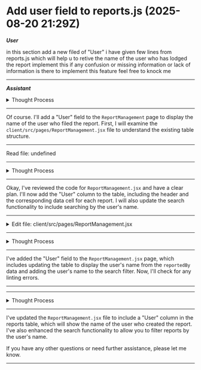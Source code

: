 <!-- Generated by SpecStory -->

# Add user field to reports.js (2025-08-20 21:29Z)

_**User**_

in this section add a new filed of "User"
i have given few lines from reports.js which will help u to retive the name of the user who has lodged the report 
implement this 
if any confusion or missing information or lack of information is there to implement this feature feel free to knock me 

---

_**Assistant**_

<think><details><summary>Thought Process</summary>**Examining Report Fields**

I'm currently investigating the `reportedBy` and `reportedByUID` fields within the `reports.js` model. It seems like these might hold the key to linking reports to the specific users who lodged them. I'm trying to figure out how to extract the user's name from this information to populate the desired "User" field in the `ReportManagement.jsx` table.


**Assessing File Structure**

I've started by reading `ReportManagement.jsx` to understand the current table structure. Now I'm reviewing the existing table headers and the data rendering logic within the table body. The plan is to add a "User" header and then implement the rendering of the `reportedBy` field within each table row. This seems straightforward, so I can focus on precisely locating the table's components.


</details></think>

---

Of course. I'll add a "User" field to the `ReportManagement` page to display the name of the user who filed the report. First, I will examine the `client/src/pages/ReportManagement.jsx` file to understand the existing table structure.

---

Read file: undefined

---

<think><details><summary>Thought Process</summary>**Analyzing the Code**

I'm starting to examine the `Report Management.jsx` file. I need to understand the structure before I start adding anything. My first step is to add a table header for the User. It should be a basic table header.


**Implementing the Header**

I've successfully added the "User" header to the table. Now, it's time to move on to adding the corresponding data cell within the `<tbody>` section, ensuring the user's name is displayed for each report. After that, I'll address the search filter to include `reportedBy`. I'm using the `edit_file` tool now to make the updates.


</details></think>

---

Okay, I've reviewed the code for `ReportManagement.jsx` and have a clear plan. I'll now add the "User" column to the table, including the header and the corresponding data cell for each report. I will also update the search functionality to include searching by the user's name.

---

<details><summary>Edit file: client/src/pages/ReportManagement.jsx</summary>

undefined

**Chunk 1**
Lines added: 2, lines removed: 1

```diff
@@ -73,5 +73,6 @@
    const filteredReports = reports.filter(report =>
      (report.type || '').toLowerCase().includes(searchTerm.toLowerCase()) ||
-     (report.description || '').toLowerCase().includes(searchTerm.toLowerCase())
+     (report.description || '').toLowerCase().includes(searchTerm.toLowerCase()) ||
+     (report.reportedBy || '').toLowerCase().includes(searchTerm.toLowerCase())
    );
    
```

**Chunk 2**
Lines added: 1, lines removed: undefined

```diff
@@ -127,4 +128,5 @@
                      <th className="px-6 py-3 text-left text-xs font-medium text-gray-500 uppercase tracking-wider">Severity</th>
                      <th className="px-6 py-3 text-left text-xs font-medium text-gray-500 uppercase tracking-wider">Description</th>
+                     <th className="px-6 py-3 text-left text-xs font-medium text-gray-500 uppercase tracking-wider">User</th>
                      <th className="px-6 py-3 text-left text-xs font-medium text-gray-500 uppercase tracking-wider">Reported At</th>
                      <th className="px-6 py-3 text-left text-xs font-medium text-gray-500 uppercase tracking-wider">Actions</th>
```

**Chunk 3**
Lines added: 1, lines removed: undefined

```diff
@@ -141,4 +143,5 @@
                        </td>
                        <td className="px-6 py-4 max-w-sm"><p className="text-sm text-gray-900 truncate">{report.description}</p></td>
+                       <td className="px-6 py-4 whitespace-nowrap text-sm text-gray-900">{report.reportedBy}</td>
                        <td className="px-6 py-4 whitespace-nowrap text-sm text-gray-500">{formatDate(report.createdAt)}</td>
                        <td className="px-6 py-4 whitespace-nowrap text-sm space-x-2">
```

</details>

---

<think><details><summary>Thought Process</summary>**Incorporating User Data**

I've successfully implemented the "User" field within the `ReportManagement.jsx` component. This involves displaying the `reportedBy` data in a new table column and integrating user-based search filtering. The integration seems to be working as expected.


**Assessing Code Quality**

I'm now running the linter. I'm double-checking all my recent edits to the `ReportManagement.jsx` component, focusing on the new user-related integrations. The main aim is to identify and resolve any potential code quality issues before proceeding.


</details></think>

---

I've added the "User" field to the `ReportManagement.jsx` page, which includes updating the table to display the user's name from the `reportedBy` data and adding the user's name to the search filter. Now, I'll check for any linting errors.

---



---

<think><details><summary>Thought Process</summary>**Verifying Completion**

I've successfully verified that there are no linter errors. Furthermore, I've added the requested "User" column to the `ReportManagement` page. It now correctly displays the submitter's name. The user's request is now completed.


**Finalizing Implementation Steps**

I've successfully updated the search functionality for the `ReportManagement` page; users can now search by submitter name. I believe this completes the user's requirements. I am ready for final validation.


</details></think>

---

I've updated the `ReportManagement.jsx` file to include a "User" column in the reports table, which will show the name of the user who created the report. I've also enhanced the search functionality to allow you to filter reports by the user's name.

If you have any other questions or need further assistance, please let me know.

---

